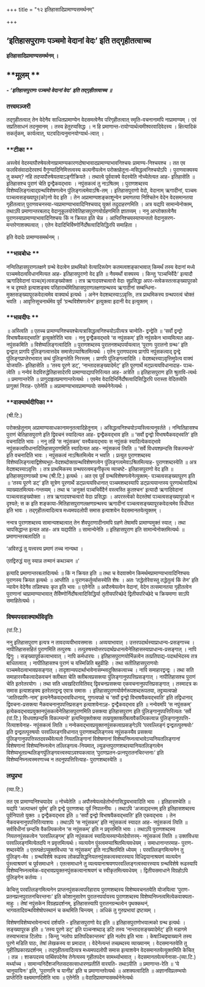 +++
title = "१२ इतिहासादिप्रामाण्यसमर्थनम्"

+++


## ‘इतिहासपुराणः पञ्चमो वेदानां वेदः’ इति तद्गृहीतत्वाच्च

**इतिहासादिप्रामाण्यसमर्थनम् ।**

## **मूलम् **

***- ‘इतिहासपुराणः पञ्चमो वेदानां वेदः’ इति तद्गृहीतत्वाच्च ॥***

### **तत्त्वमञ्जरी**

तद्गृहीतत्वात् तेन वेदेनैव साधितप्रामाण्येन वेदसमत्वेनैव परिगृहीतत्वात् स्मृति-वचनानामपि नाप्रामाण्यम् । एवं सप्रतिसाधनं तदनुमानम् । तस्य हेतुरप्यसिद्धः । न हि प्रमाणान्त-रायोग्यार्थत्वमीश्वरवादिवेदस्य । क्षित्यादिकं सकर्तृकम्, कार्यत्वात्, घटवदित्यनुमानयोग्यार्थ-त्वात् ।

### **टीका **

अस्त्वेवं वेदस्यापौरुषेयत्वेनाप्रामाण्यकारणदोषाभावादप्रामाण्याभावनिश्चयः प्रामाण्य-निश्चयश्च । तत एव फलविसंवादादेरवश्यं वैगुण्यादिनिमित्तत्वस्य कल्पनीयत्वेन परोक्तहेतूना-मसिद्धत्वनिश्चयोऽपि । पुराणवाक्यस्य तु कथम्? नहि तदप्यपौरुषेयतयाऽङ्गीक्रियते । तथात्वे पूर्ववाक्ये वेदस्येति नोच्येतेत्यत आह- इतिहासेति ॥ इतिहासश्च पुराणं चेति द्वन्द्वैकवद्भावः । नपुंसकत्वं तु नाऽश्रितम् । पुराणशब्दस्य विशेष्यलिङ्गत्वाद्ग्रन्थविशेषणत्वेन पुंलिङ्गत्वमेवाऽश्रि-तम् । इतिहासपुराणो वेदो, वेदानाम् ऋगादीनां, पञ्चमः पञ्चत्वसङ्ख्यापूर(को)णो वेद इति । तेन अप्रामाण्यशङ्काशून्येन प्रमाणतया निश्चितेन वेदेन वेदसमानतया गृहीतत्वात् पुराणवचनस्या-प्यप्रामाण्याभावादिनिश्चयाद् युक्तं तदुदाहरणमिति । अत्र यद्यपि सामान्येनोक्तम्, तथाऽपि प्रमाणान्तरबलाद् वेदानुकूलयोरेवेतिहासपुराणयोर्ग्रहणमिति ज्ञातव्यम् । ननु आप्तोक्तत्वेनैव पुराणस्याप्रामाण्याभावादिनिश्चयः किं न क्रियत इति चेन्न । आप्तिनिश्चयस्याप्यन्ततो वेदानुसरण-मन्तरेणाशक्यत्वात् । एतेन वेदादिभिर्विष्णोर्निर्दोषत्वादिसिद्धिरपि समाहिता ।

इति वेदादेः प्रामाण्यसमर्थनम् ।

### **भावबोधः **

नन्वितिहासपुराणलक्षणे ग्रन्थे वेदत्वेन प्राथमिको वेत्यादिरूपेण कतमत्वशङ्काभावात् किमर्थं तस्य वेदानां मध्ये पञ्चमवेदत्वविधानमित्यत आह- इतिहासपुराणो वेद इति ॥ नैवमर्थो वाक्यस्य । किन्तु ‘पञ्चभिर्वेदैः’ इत्यादौ ऋगादिवेदानां पञ्च(म)त्वसङ्ख्योक्ता । तत्र ऋगादयश्चत्वारो वेदाः सुप्रसिद्धा अपर-स्त्वेकस्तत्सङ्ख्यापूरको न च दृश्यते इत्याशङ्क्य परिहारार्थमितिहासपुराणलक्षणग्रन्थस्य ऋगादीनां सम्बन्धिना-मुक्तसङ्ख्यापूरकवेदत्वमेव वाक्यार्थ इत्यर्थः । अनेन वेदशब्दस्याऽऽवृत्तिः, तत्र प्राथमिकस्य ग्रन्थपरत्वं चोक्तं भवति । आवृत्तिसूचनार्थमेव पूर्वं ‘ग्रन्थविशेषणत्वेन’ इत्युक्त्वा इदानी वेद इत्युक्तम् ।

### **भावदीपः **

॥ अस्त्विति ॥ एतच्च प्रामाण्यनिश्चयश्चेत्यत्रासिद्धत्वनिश्चयोऽपीत्यत्र चान्वेति- द्वन्द्वेति ॥ ‘सर्वो द्वन्द्वो विभाषयैकवद्भवति’ इत्युक्तेरिति भावः । ननु द्वन्द्वैकवद्भावे ‘स नपुंसकम्’ इति नपुंसकेन भाव्यमित्यत आह- नपुंसकमिति ॥ विशेष्यलिङ्गत्वादिति ॥ पुराणशब्दस्य पुरातनशब्दपर्यायत्वात् ‘पुराणः पुरातनो ग्रन्थः’ इति द्वन्द्वात् प्रागपि पुंलिङ्गत्वात्तदेव समासेऽप्याश्रितमित्यर्थः । एतेन पुराणपदस्य प्रागपि नपुंसकत्वाद् द्वन्द्वे पुंलिङ्गप्राप्तेरभावात् कथं पुंलिङ्गतेति निरस्तम् । प्रागपि पुंलिङ्गत्वादिति । वेदशब्दस्याऽवृत्तिमुपेत्य वाक्यं योजयति- इतिहासेति ॥ ‘तस्य पूरणे डट्’, ‘नान्तादसङ्ख्यादेर्मट्’ इति पूरणार्थे मट्प्रत्ययविधानादाह- पञ्च-त्वेति ॥ नन्वेवं वेदविरुद्धेतिहासादेरपि प्रामाण्याद्यापत्तिरित्यत आह- अत्रेति ॥ इतिहासपुराण इति श्रुतावि-त्यर्थः ॥ प्रमाणान्तरेति ॥ प्रागुदाहृतप्रमाणान्तरेत्यर्थः । एवमेव वेदादिभिर्निर्दोषत्वादिसिद्धिरपि परास्ता वेदितव्येति प्रागुक्तं निराह- एतेनेति ॥ अप्रामाण्याभावप्रामाण्ययोः समर्थनेनेत्यर्थः ।

### **वाक्यार्थदीपिका **

(श्री.टि.)

परोक्तहेतूनाम् अप्रामाण्यसाधकानामनृतत्वादिहेतूनाम् । असिद्धत्वनिश्चयोऽप्यस्त्वित्यनुवर्तते । नन्वितिहासश्च पुराणं चेतिहासपुराणे इति द्विवचनं स्यादित्यत आह- द्वन्द्वैकवद्भाव इति ॥ ‘सर्वो द्वन्द्वो विभाषयैकवद्भवति’ इति वचनादिति भावः । ननु तर्हि ‘स नपुंसकम्’ यस्यैकवद्भावः स नपुंसकं स्यादित्येकवद्भावे
नपुंसकत्वविधानादितिहासपुराणमिति स्यादित्यत आह- नपुंसकत्वं त्विति ॥ ‘सर्वे विधयश्छन्दसि विकल्प्यन्ते’ इति वचनादिति भावः । नपुंसकत्वं नाऽश्रितमित्येव न भवति । प्रत्युत पुराणशब्दस्य विशेष्यलिङ्गत्वाद्विशेष्यभूत-वेदशब्दोक्तग्रन्थविशेषणत्वेन पुंलिङ्गत्वमेवाऽश्रितमित्याह- पुराणशब्दस्येति ॥ अत्र वेदशब्दस्याऽवृत्तिः । तत्र प्राथमिकस्य ग्रन्थपरत्वमङ्गीकृत्य
व्याचष्टे- इतिहासपुराणो वेद इति ॥ इतिहासपुराणाख्यो ग्रन्थ (श्री.टि.) इत्यर्थः । अत एव पूर्वं ग्रन्थविशेषणत्वेनेत्युक्तम्- पञ्चत्वसङ्ख्यापूरण इति ॥ ‘तस्य पूरणे डट्’ इति सूत्रेण पूरणार्थे डट्प्रत्ययविधानात् पञ्चमशब्दस्यापि डट्प्रत्ययान्तस्य पूरणार्थत्वादित्थं व्याख्यातमित्यव-गन्तव्यम् । तथा च ‘अनुक्तं पञ्चभिर्वेदैर्न वस्त्वस्ति कुतश्चन’ इत्यादौ ऋगादिवेदानां पञ्चत्वसङ्ख्योक्ता । तत्र ऋगादयश्चत्वारो वेदाः प्रसिद्धाः । अपरस्त्वेको वेदस्तेषां पञ्चत्वसङ्ख्यापूरको न दृश्यते; स क इति शङ्काया-मितिहासपुराणलक्षणग्रन्थस्य ऋगादीनां पञ्चत्वसङ्ख्यापूरकवेदत्वमेव विधीयत इति भावः । तद्गृहीतत्वादित्यत्र मध्यमपदलोपी समास इत्याशयेन वेदसमानतयेत्युक्तम् ।

नन्वत्र पुराणशब्दस्य सामान्यशब्दत्वात् तेन शैवपुराणादीनामपि ग्रहणे तेषामपि प्रामाण्यमुक्तं स्यात् । तथा चापसिद्धान्त इत्यत आह- अत्र यद्यपीति ॥ सामान्येनेति ॥ इतिहासपुराण इति सामान्येनोक्तमित्यर्थः ॥ प्रमाणान्तरबलादिति ॥

‘अविरुद्धं तु यत्त्वस्य प्रमाणं तच्च नान्यथा ।

एतद्विरुद्धं यत्तु स्यान्न तन्मानं कथञ्चन ॥’

इत्यादि प्रमाणान्तरबलादित्यर्थः ॥ किं न क्रियत इति ॥ तथा च वेदवाक्येन किमर्थमप्रामाण्याभावादिनिश्चयः पुराणस्य क्रियत इत्यर्थः ॥ आप्तीति ॥ पुराणकर्तुर्व्यासस्येति शेषः । अतः ‘तद्धेतोरेवास्तु तद्धेतुत्वं किं तेन’ इति न्यायेन वेदेनैव तन्निश्चयः कृत इति भावः ॥ एतेनेति ॥ अपौरुषेयत्वेन वेदानां, वेदेन तत्समानतया गृहीतत्वेन पुराणानां चाप्रामाण्याभावात् तैर्विष्णोर्निर्दोषत्वादिसिद्धिर्या तृतीयपरिच्छेदे द्वितीयपरिच्छेदे च क्रियमाणा साऽपि समाहितेत्यर्थः ।

### **विषमपदवाक्यार्थविवृतिः**

(पां.टि.)

ननु इतिहासपुराण इत्यत्र न तावदव्ययीभावसमासः । अव्ययाभावात् । उत्तरपदार्थस्याप्राधान्य-प्रसङ्गाच्च । नापीतिहाससहितं पुराणमिति तत्पुरुषः ।
तत्पुरुषस्योत्तरपदार्थप्रधानत्वेनेतिहासस्याप्राधान्य-प्रसङ्गात् । नापि द्विगुः । सङ्ख्यापूर्वकत्वाभावात् । नापि कर्मधारयः । इतिहासपुराणयोर्भिन्नत्वेन तत्प्रतिपाद्य-पदार्थाभेदस्य तत्र बाधितत्वात् । नापीतिहासश्च पुराणं च यस्मिन्निति बहुव्रीहिः । तथा सतीतिहासपुराणयोः पञ्चमवेदत्वाभावप्रसङ्गात् । तादृशान्यपदार्थाभावेनासम्भवदुक्तिकत्वाच्च । नापि समाहारद्वन्द्वः । तथा सति समाहारस्यैकत्वादेकवचनं क्लीबता चेति क्लीबत्वप्रसक्त्या पुंलिङ्गानुपपत्तिप्रसङ्गात् । नापीतिहासश्च पुराणं चेति इतरेतरयोगः । तथा सति धवखदिरावितिवद् द्विवचनप्रसक्त्या एकवचनानुपपत्तिप्रसङ्गात् । तस्मादत्र कः समास इत्याशङ्क्य इतरेतरद्वन्द्व एवात्र समासः । इतिहासपुराणयोर्वर्णरूपशब्दरूपतया, तद्द्रव्यत्वपक्षे ‘जातिरप्राणि-नाम्’ इत्यनेनैकवद्भावविधानाद्, गुणत्वपक्षे च ‘सर्वो द्वन्द्वो विभाषयैकवद्भवति’ इति तद्विधानाद् द्विवचना-प्रसक्त्या
नैकवचनानुपपत्तिप्रसङ्ग इत्याशयेनाऽह- द्वन्द्वैकवद्भाव इति ॥
नन्वेवमपि ‘स नपुंसकम्’ इत्येकवद्भावप्रयुक्तनपुंसकत्वेनेतिहासपुराणमिति प्रसक्त्या इतिहासपुराण इति पुंलिङ्गानुपपत्तिरित्यतः ‘सर्वे (पां.टि.) विधयश्छन्दसि विकल्प्यन्ते’ इत्यभियुक्तोक्त्या तत्प्रयुक्तक्लीबत्ववैकल्पिकत्वान्न पुंलिङ्गानुपपत्ति-रित्याशयेनाह- नपुंसकत्वं त्विति ॥ नन्वेकवद्भावप्रयुक्तनपुंसकत्वाप्रसङ्गेऽपि ‘परवल्लिङ्गं द्वन्द्वतत्पुरुषयोः’ इति द्वन्द्वतत्पुरुषयोः परवल्लिङ्गविधानात् पुराणशब्दलिङ्गस्य नपुंसकस्यैव प्रसक्त्या पुंलिङ्गानुपपत्तिस्तदवस्थैवेत्यतो नियतलिङ्गानां विशेषणानां विशेष्यनिघ्नत्वाभावेऽप्यनियतलिङ्गानां विशेषणानां विशेष्यनिघ्नत्वेन तल्लिङ्गत्व-नियमात्, ल्युडन्तपुराणशब्दस्यानियतलिङ्गत्वेन विशेष्यभूतग्रन्थलिङ्गपुंलिङ्गवत्त्वस्याऽवश्यकत्वात् ‘पुराणप्रतन-प्रत्नपुरातनचिरन्तनाः’ इति विशेष्यनिघ्नत्वस्मरणाच्च न तदनुपपत्तिरित्याह- पुराणशब्दस्येति ॥

### **लघुप्रभा**

(व्या.टि.)

तत एव प्रामाण्यनिश्चयादेव ॥ नोच्येतेति ॥ अपौरुषेयत्वहेतोर्भागासिद्ध्यभावादिति भावः । इतिहासश्चेति ॥ यद्यपि ‘अल्पाच्तरं पूर्वम्’ इति द्वन्द्वे पुराणशब्दः पूर्वं निपातनीयः । तथाऽपि ‘अजाद्यदन्तम् इति इतिहासशब्दस्य पूर्वनिपातो युक्तः ॥ द्वन्द्वैकवद्भाव इति ॥ ‘सर्वो द्वन्द्वो विभाषयैकवद्भवति’ इति एकवद्भावः । तेन नैकवचनानुपपत्तिरित्याशयः । तथाऽपि ‘स नपुंसकम्’ इति नपुंसकत्वं स्यादत आह- नपुंसकत्वं त्विति ॥ सर्वविधीनां छन्दसि वैकल्पिकत्वेन ‘स नपुंसकम्’ इति न प्रवृत्तमिति भावः । तथाऽपि पुराणशब्दस्य नियतनपुंसकत्वेन ‘परवल्लिङ्गम्’ इति नपुंसकत्वं स्यादित्यस्याप्येतदेवोत्तरम्- नपुंसकत्वं त्विति ॥ उक्तविधया परवल्लिङ्गमित्येतदपि न प्रवृत्तमित्यर्थः। व्यत्ययेन पुंस्त्वमप्याश्रितमित्यवधेयम् । समाधानान्तरमाह- पुराण-शब्दस्येति ॥ एतत्पक्षेऽप्युक्तविधया ‘स नपुंसकम्’ इति नाऽश्रितमिति ध्येयम् । परवल्लिङ्गमित्यनेन तु पुंलिङ्ग-मेव । ग्रन्थविशेषे रूढस्य लोकप्रसिद्धनियतनपुंसकत्वस्वारस्याय विधिद्वयानाश्रयणं व्यत्ययेन पुंस्त्वाश्रयणं च पूर्वसमाधाने । एतत्समाधाने तु व्यत्ययानाश्रयणपरवल्लिङ्गत्वस्वारस्याय ग्रन्थविशेषे रूढस्यापि विशेष्यनिघ्नत्वमेक-वद्भावप्रयुक्तनपुंसकत्वानाश्रयणं च स्वीकृतमित्यवधेयम् । द्वितीयसमाधाने विग्रहोऽपि पुंलिङ्गेन कर्तव्यः ।

केचित्तु परवल्लिङ्गमित्यनेन प्राप्तनपुंसकत्वपरिहाराय पुराणशब्दस्य विशेष्यवचनतयेति योजयित्वा ‘पुराण-प्रतनप्रत्नपुरातनचिरन्तनाः’ इति कोशानुसारेण पुरातनपर्यायस्य पुराणशब्दस्य विशेष्यनिघ्नत्वमित्येकवाक्यता-माहुः । तेषां नपुंसकेन विग्रहप्रदर्शनम्, इतिहासस्यापि पुरातनग्रन्थत्वेन पृथक्कथनं, भागवतादिग्रन्थविशेषोपस्थानं च कथमिति चिन्त्यम् । अधिकं तु गुरुप्रभायां द्रष्टव्यम् ।

विशेषणविशेष्यभावेनान्वयं दर्शयति - इतिहासपुराणो वेद इति ॥
इतिहासपुराणोभयात्मको ग्रन्थ इत्यर्थः । सङ्ख्यापूरक इति ॥ ‘तस्य पूरणे डट्’ इति पञ्चन्शब्दाड् डटि तस्य ‘नान्तादसङ्ख्यादेर्मट्’ इति मडागमे तस्याभत्वान्न टिलोपः । किन्तु ‘नलोपः प्रातिपदिकान्तस्य’ इति नलोप इति भावः । केषाञ्चिद्व्याख्याने तस्य पूरणे मडिति पाठः, तेषां लेखकस्य वा प्रमादात् । वेदेनेत्यन्तं तच्छब्दस्य व्याख्यानम् । वेदसमानतयेति तु गृहीतिप्रकारप्रदर्शनम् । तद्गृहीतत्वादित्यत्र मध्यमपदलोपी समास
इत्याशयेन वेदसमानतयेत्युक्तमिति केचित् । तन्न । शाकपदस्य पार्थिवपदेनेव तेनेत्यस्य गृहीतपदेन सामर्थ्याभावात् । वेदसमानतयेत्यनेनासा-(व्या.टि.) मर्थ्याच्च । सामान्यनिर्देशजनितसदसत्साधारणप्रतीतिं वारयति- तथाऽपीति ॥ प्रमाणान्त-रेति ॥ ‘ये चानुयायिनः’ इति, ‘पुराणानि च यानीह’ इति च प्रमाणान्तरेत्यर्थः ॥ अशक्यत्वादिति ॥ अज्ञानविप्रलम्भयोः प्राप्तेरिति वक्ष्यमाणदिशेति भावः ॥ एतेनेति ॥ वेदादिप्रामाण्यसमर्थनेनेत्यर्थः

